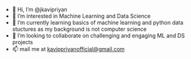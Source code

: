 - 👋 Hi, I’m @jkavipriyan
- 👀 I’m interested in Machine Learning and Data Science
- 🌱 I’m currently learning basics of machine learning and python data stuctures as my background is not computer science
- 💞️ I’m looking to collaborate on challenging and engaging ML and DS projects
- 📫 mail me at kavippriyanofficial@gmail.com 

<!---
jkavipriyan/jkavipriyan is a ✨ special ✨ repository because its `README.md` (this file) appears on your GitHub profile.
You can click the Preview link to take a look at your changes.
--->
